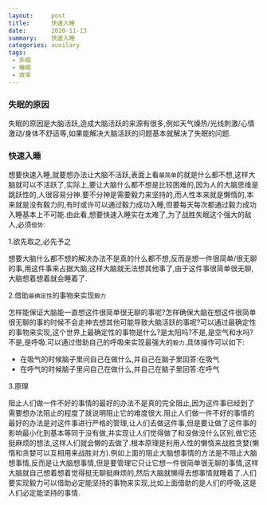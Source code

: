 ```yaml
---
layout:     post
title:      快速入睡
date:       2020-11-13
summary:    快速入睡
categories: auxilary
tags:
 - 失眠
 - 睡眠
 - 效率
---
```


### 失眠的原因

失眠的原因是大脑活跃,造成大脑活跃的来源有很多,例如天气燥热/光线刺激/心情激动/身体不舒适等,如果能解决大脑活跃的问题基本就解决了失眠的问题.

### 快速入睡

想要快速入睡,就要想办法让大脑不活跃,表面上看`最简单`的就是什么都不想,这样大脑就可以不活跃了,实际上,要让大脑什么都不想是比较困难的,因为人的大脑思维是跳跃性的,人很容易分神.要不分神是需要毅力来坚持的,而人性本来就是懒惰的,本来就是没有毅力的,有时或许可以通过毅力成功入睡,但要每天每次都通过毅力成功入睡基本上不可能.由此看,想要快速入睡实在太难了,为了战胜失眠这个强大的敌人,必须`借势`:

1.欲先取之,必先予之

想要大脑什么都不想的解决办法不是真的什么都不想,反而是想一件很简单/很无聊的事,用这件事来占据大脑,这样大脑就无法想其他事了,由于这件事很简单很无聊,大脑想着想着就会睡着了.

2.借助`最确定性`的事物来实现`毅力`

怎样能保证大脑能一直想这件很简单很无聊的事呢?怎样确保大脑在想这件很简单很无聊的事的时候不会走神去想其他可能导致大脑活跃的事呢?可以通过最确定性的事物来实现,这个世界上最确定性的事物是什么?是太阳吗?不是,是空气和水吗?不是,是呼吸.可以通过借助自己的呼吸来实现最强大的`毅力`.具体操作可以如下:

+ 在吸气的时候脑子里问自己在做什么,并自己在脑子里回答:在吸气
+ 在呼气的时候脑子里问自己在做什么,并自己在脑子里回答:在呼气

3.原理

阻止人们做一件不好的事情的最好的办法不是真的完全阻止,因为这件事已经到了需要想办法阻止的程度了就说明阻止它的难度很大.阻止人们做一件不好的事情的最好的办法是对这件事进行严格的管理,让人们去做这件事,但是要让做了这件事的影响最小化到基本等同于没有做,并实现让人们觉得做了和没做没什么区别,做它还挺麻烦的想法,这样人们就会懒的去做了.根本原理是利用人性的懒惰来战胜贪婪(懒惰和贪婪可以互相用来战胜对方).例如上面的阻止大脑想事情的方法是不阻止大脑想事情,反而是让大脑想事情,但是要管理它只让它想一件很简单很无聊的事情,这样大脑就自己想着想着觉得挺无聊挺麻烦的,然后大脑就懒得去想事情就睡着了.人们要实现毅力可以借助必定能坚持的事物来实现,比如上面借助的是人们的呼吸,这是人们必定能坚持的事情.
